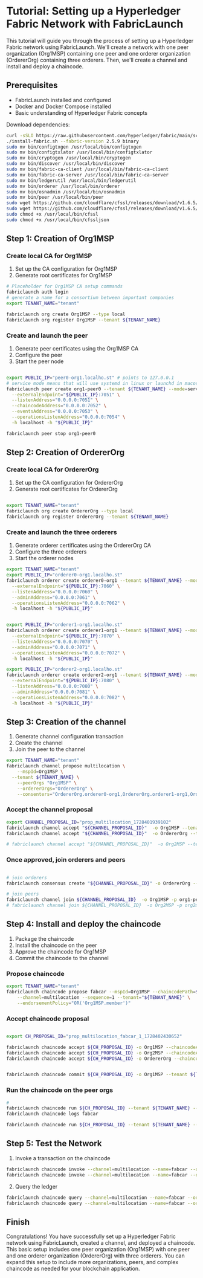 # Tutorial: Setting up a Hyperledger Fabric Network with FabricLaunch

This tutorial will guide you through the process of setting up a Hyperledger Fabric network using FabricLaunch. We'll create a network with one peer organization (Org1MSP) containing one peer and one orderer organization (OrdererOrg) containing three orderers. Then, we'll create a channel and install and deploy a chaincode.

## Prerequisites

- FabricLaunch installed and configured
- Docker and Docker Compose installed
- Basic understanding of Hyperledger Fabric concepts


Download dependencies:
```bash
curl -sSLO https://raw.githubusercontent.com/hyperledger/fabric/main/scripts/install-fabric.sh && chmod +x install-fabric.sh
./install-fabric.sh --fabric-version 2.5.9 binary
sudo mv bin/configtxgen /usr/local/bin/configtxgen
sudo mv bin/configtxlator /usr/local/bin/configtxlator
sudo mv bin/cryptogen /usr/local/bin/cryptogen
sudo mv bin/discover /usr/local/bin/discover
sudo mv bin/fabric-ca-client /usr/local/bin/fabric-ca-client
sudo mv bin/fabric-ca-server /usr/local/bin/fabric-ca-server
sudo mv bin/ledgerutil /usr/local/bin/ledgerutil
sudo mv bin/orderer /usr/local/bin/orderer
sudo mv bin/osnadmin /usr/local/bin/osnadmin
sudo mv bin/peer /usr/local/bin/peer
sudo wget https://github.com/cloudflare/cfssl/releases/download/v1.6.5/cfssl_1.6.5_linux_amd64 -O /usr/local/bin/cfssl
sudo wget https://github.com/cloudflare/cfssl/releases/download/v1.6.5/cfssljson_1.6.5_linux_amd64 -O /usr/local/bin/cfssljson
sudo chmod +x /usr/local/bin/cfssl
sudo chmod +x /usr/local/bin/cfssljson
```

## Step 1: Creation of Org1MSP

### Create local CA for Org1MSP

1. Set up the CA configuration for Org1MSP
2. Generate root certificates for Org1MSP

```bash
# Placeholder for Org1MSP CA setup commands
fabriclaunch auth login
# generate a name for a consortium between important companies
export TENANT_NAME="tenant"

fabriclaunch org create Org1MSP --type local
fabriclaunch org register Org1MSP --tenant ${TENANT_NAME}

```

### Create and launch the peer

1. Generate peer certificates using the Org1MSP CA
2. Configure the peer
3. Start the peer node

```bash

export PUBLIC_IP="peer0-org1.localho.st" # points to 127.0.0.1
# service mode means that will use systemd in linux or launchd in macos
fabriclaunch peer create org1-peer0 --tenant ${TENANT_NAME} --mode=service --region=nyc --mspId Org1MSP \
  --externalEndpoint="${PUBLIC_IP}:7051" \
  --listenAddress="0.0.0.0:7051" \
  --chaincodeAddress="0.0.0.0:7052" \
  --eventsAddress="0.0.0.0:7053" \
  --operationsListenAddress="0.0.0.0:7054" \
  -h localhost -h "${PUBLIC_IP}"

fabriclaunch peer stop org1-peer0

```

## Step 2: Creation of OrdererOrg

### Create local CA for OrdererOrg

1. Set up the CA configuration for OrdererOrg
2. Generate root certificates for OrdererOrg

```bash

export TENANT_NAME="tenant"
fabriclaunch org create OrdererOrg --type local
fabriclaunch org register OrdererOrg --tenant ${TENANT_NAME}

```

### Create and launch the three orderers

1. Generate orderer certificates using the OrdererOrg CA
2. Configure the three orderers
3. Start the orderer nodes

```bash
export TENANT_NAME="tenant"
export PUBLIC_IP="orderer0-org1.localho.st"
fabriclaunch orderer create orderer0-org1 --tenant ${TENANT_NAME} --mode=service --region=nyc --mspId OrdererOrg \
  --externalEndpoint="${PUBLIC_IP}:7060" \
  --listenAddress="0.0.0.0:7060" \
  --adminAddress="0.0.0.0:7061" \
  --operationsListenAddress="0.0.0.0:7062" \
  -h localhost -h "${PUBLIC_IP}"


export PUBLIC_IP="orderer1-org1.localho.st"
fabriclaunch orderer create orderer1-org1 --tenant ${TENANT_NAME} --mode=service --region=nyc --mspId OrdererOrg \
  --externalEndpoint="${PUBLIC_IP}:7070" \
  --listenAddress="0.0.0.0:7070" \
  --adminAddress="0.0.0.0:7071" \
  --operationsListenAddress="0.0.0.0:7072" \
  -h localhost -h "${PUBLIC_IP}"

export PUBLIC_IP="orderer2-org1.localho.st"
fabriclaunch orderer create orderer2-org1 --tenant ${TENANT_NAME} --mode=service --region=nyc --mspId OrdererOrg \
  --externalEndpoint="${PUBLIC_IP}:7080" \
  --listenAddress="0.0.0.0:7080" \
  --adminAddress="0.0.0.0:7081" \
  --operationsListenAddress="0.0.0.0:7082" \
  -h localhost -h "${PUBLIC_IP}"


```

## Step 3: Creation of the channel

1. Generate channel configuration transaction
2. Create the channel
3. Join the peer to the channel

```bash
export TENANT_NAME="tenant"
fabriclaunch channel propose multilocation \
	--mspId=Org1MSP \
  --tenant ${TENANT_NAME} \
	--peerOrgs "Org1MSP" \
	--ordererOrgs="OrdererOrg" \
	--consenters="OrdererOrg.orderer0-org1,OrdererOrg.orderer1-org1,OrdererOrg.orderer2-org1"

```

### Accept the channel proposal

```bash
export CHANNEL_PROPOSAL_ID="prop_multilocation_1728401939102"
fabriclaunch channel accept "${CHANNEL_PROPOSAL_ID}"  -o Org1MSP --tenant ${TENANT_NAME}
fabriclaunch channel accept "${CHANNEL_PROPOSAL_ID}"  -o OrdererOrg --tenant ${TENANT_NAME}

# fabriclaunch channel accept "${CHANNEL_PROPOSAL_ID}"  -o Org2MSP --tenant ${TENANT_NAME}

```

### Once approved, join orderers and peers
```bash

# join orderers
fabriclaunch consensus create "${CHANNEL_PROPOSAL_ID}" -o OrdererOrg --tenant ${TENANT_NAME}

# join peers
fabriclaunch channel join ${CHANNEL_PROPOSAL_ID}  -o Org1MSP -p org1-peer0 --tenant ${TENANT_NAME}
# fabriclaunch channel join ${CHANNEL_PROPOSAL_ID}  -o Org2MSP -p org2msp-peer0 --tenant ${TENANT_NAME}
```

## Step 4: Install and deploy the chaincode

1. Package the chaincode
2. Install the chaincode on the peer
3. Approve the chaincode for Org1MSP
4. Commit the chaincode to the channel


### Propose chaincode

```bash
export TENANT_NAME="tenant"
fabriclaunch chaincode propose fabcar --mspId=Org1MSP --chaincodePath=$PWD/apps/cli/fixtures/chaincode-external \
	--channel=multilocation --sequence=1 --tenant="${TENANT_NAME}" \
	--endorsementPolicy="OR('Org1MSP.member')"


```

### Accept chaincode proposal

```bash

export CH_PROPOSAL_ID="prop_multilocation_fabcar_1_1728402430652"

fabriclaunch chaincode accept ${CH_PROPOSAL_ID} -o Org1MSP --chaincodeAddress="127.0.0.1:20000" --tenant ${TENANT_NAME}
fabriclaunch chaincode accept ${CH_PROPOSAL_ID} -o Org2MSP --chaincodeAddress="127.0.0.1:20001" --tenant ${TENANT_NAME}
fabriclaunch chaincode accept ${CH_PROPOSAL_ID} -o OrdererOrg --chaincodeAddress="127.0.0.1:20000" --tenant ${TENANT_NAME}


fabriclaunch chaincode commit ${CH_PROPOSAL_ID} -o Org1MSP --tenant ${TENANT_NAME}

```

### Run the chaincode on the peer orgs

```bash
# 
fabriclaunch chaincode run ${CH_PROPOSAL_ID} --tenant ${TENANT_NAME} --mode=service --download --org=Org1MSP --chaincodeAddress="127.0.0.1:20000"
fabriclaunch chaincode logs fabcar

fabriclaunch chaincode run ${CH_PROPOSAL_ID} --tenant ${TENANT_NAME} --mode=service --download --org=Org2MSP --chaincodeAddress="127.0.0.1:20001"

```

## Step 5: Test the Network

1. Invoke a transaction on the chaincode

```bash
fabriclaunch chaincode invoke --channel=multilocation --name=fabcar --org=Org1MSP --call '{"function":"InitLedger","Args":[]}'
fabriclaunch chaincode invoke --channel=multilocation --name=fabcar --org=Org2MSP --call '{"function":"InitLedger","Args":[]}'

```

2. Query the ledger

```bash
fabriclaunch chaincode query --channel=multilocation --name=fabcar --org=Org1MSP --call '{"function":"GetAllAssets","Args":[]}'
fabriclaunch chaincode query --channel=multilocation --name=fabcar --org=Org2MSP --call '{"function":"GetAllAssets","Args":[]}'
```

## Finish

Congratulations! You have successfully set up a Hyperledger Fabric network using FabricLaunch, created a channel, and deployed a chaincode. This basic setup includes one peer organization (Org1MSP) with one peer and one orderer organization (OrdererOrg) with three orderers. You can expand this setup to include more organizations, peers, and complex chaincode as needed for your blockchain application.



